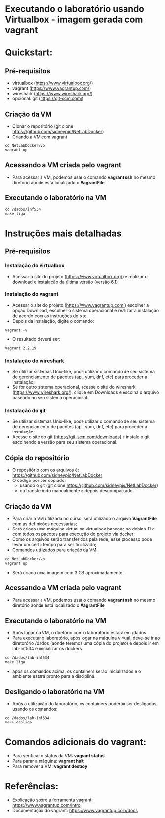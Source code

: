 # Executando o laboratório usando Virtualbox - imagem gerada com vagrant

# Quickstart:
## Pré-requisitos
* virtualbox (https://www.virtualbox.org/)
* vagrant (https://www.vagrantup.com/)
* wireshark  (https://www.wireshark.org/)
* opcional: git (https://git-scm.com/)
## Criação da VM
* Clonar o repositório (git clone https://github.com/sidneypio/NetLabDocker)
* Criando a VM com vagrant
```
cd NetLabDocker/vb
vagrant up
```
## Acessando a VM criada pelo vagrant
* Para acessar a VM, podemos usar o comando **vagrant ssh** no mesmo diretório aonde está localizado o **VagrantFile**

## Executando o laboratório na VM
```
cd /dados/inf534
make liga
```

# Instruções mais detalhadas
## Pré-requisitos
### Instalação do virtualbox
* Acessar o site do projeto (https://www.virtualbox.org/) e realizar o download e instalação da última versão (versão 6.1)
### Instalação do vagrant
* Acessar o site do projeto (https://www.vagrantup.com/) escolher a opção Download, escolher o sistema operacional e realizar a instalação de acordo com as instruções do site. 
* Depois da instalação, digite o comando:
```
vagrant -v
```
* O resultado deverá ser:
```
Vagrant 2.2.19
```
### Instalação do wireshark
* Se utilizar sistemas Unix-like, pode utilizar o comando de seu sistema de gerenciamento de pacotes (apt, yum, dnf, etc) para proceder a instalação;
* Se for outro sistema operacional, acesse o site do wireshark (https://www.wireshark.org/), clique em Downloads e escolha o arquivo baseado no seu sistema operacional.


### Instalação do git
* Se utilizar sistemas Unix-like, pode utilizar o comando de seu sistema de gerenciamento de pacotes (apt, yum, dnf, etc) para proceder a instalação;
* Acesse o site do git (https://git-scm.com/downloads) e instale o git escolhendo a versão para seu sistema operacional.

## Cópia do repositório 
* O repositório com os arquivos é: 
https://github.com/sidneypio/NetLabDocker
* O código por ser copiado:
  * usando o git (git clone https://github.com/sidneypio/NetLabDocker)
  * ou transferindo manualmente e depois descompactado.

## Criação da VM
* Para criar a VM utilizada no curso, será utilizado o arquivo **VagrantFile** com as definições necessárias;
* Será criada uma máquina virtual no virtualbox baseada no debian 11 e com todos os pacotes para execução do projeto via docker;
* Como os arquivos serão transferidos pela rede, esse processo pode levar um certo tempo para ser finalizado;
* Comandos utilizados para criação da VM:
```
cd NetLabDocker/vb
vagrant up
```

* Será criada uma imagem com 3 GB aproximadamente.


## Acessando a VM criada pelo vagrant
* Para acessar a VM, podemos usar o comando **vagrant ssh** no mesmo diretório aonde está localizado o **VagrantFile**

## Executando o laboratório na VM
* Após logar na VM, o diretório com o laboratório estará em /dados.
* Para executar o laboratório, após logar na máquina virtual, deve-se ir ao diretorório /dados (aonde teremos uma cópia do projeto) e depois ir em lab-inf534 e inicializar os dockers:
```
cd /dados/lab-inf534
make liga
```
* após os comandos acima, os containers serão inicializados e o ambiente estará pronto para a disciplina.

## Desligando o laboratório na VM
* Após a utilização do laboratório, os containers poderão ser desligadas, usando os comandos:
```
cd /dados/lab-inf534
make desliga
```

# Comandos adicionais do vagrant:
* Para verificar o status da VM: **vagrant status**
* Para parar a máquina: **vagrant halt**
* Para remover a VM: **vagrant destroy**

# Referências:
* Explicação sobre a ferramenta vagrant: https://www.vagrantup.com/intro
* Documentação do vagrant: https://www.vagrantup.com/docs
 